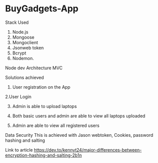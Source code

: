 # BuyGadgets-App

Stack Used

1. Node.js
2. Mongoose
3. Mongoclient 
4. Jsonweb token
5. Bcrypt 
6. Nodemon.

Node dev Architecture
MVC

Solutions achieved
1. User registration on the App

2.User Login

3. Admin is able to upload laptops

4. Both basic users and admin are able to view all laptops uploaded

5. Admin are able to view all registered users


Data Security
This is achieved with Jason webtoken, Cookies, password hashing and salting

Link to article
https://dev.to/kennyt24/major-differences-between-encryption-hashing-and-salting-2b1n
